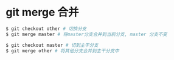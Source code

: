 # git merge 合并
```bash
$ git checkout other # 切换分支
$ git merge master # 将master分支合并到当前分支, master 分支不变

$ git checkout master # 切到主干分支
$ git merge other # 将其他分支合并到主干分支中
```
